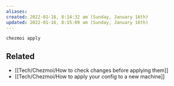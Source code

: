 ```yaml
---
aliases: 
created: 2022-01-16, 8:14:32 am (Sunday, January 16th)
updated: 2022-01-16, 8:15:09 am (Sunday, January 16th)
---
```

`chezmoi apply`

## Related
- [[Tech/Chezmoi/How to check changes before applying them]]
- [[Tech/Chezmoi/How to apply your config to a new machine]]